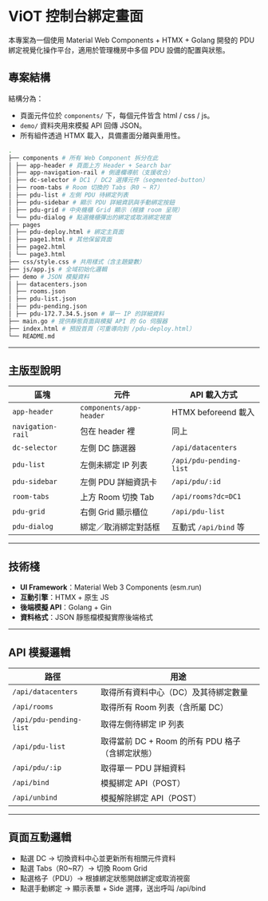 # ViOT 控制台綁定畫面

本專案為一個使用 Material Web Components + HTMX + Golang 開發的 PDU 綁定視覺化操作平台，適用於管理機房中多個 PDU 設備的配置與狀態。

## 專案結構

結構分為：

- 頁面元件位於 `components/` 下，每個元件皆含 html / css / js。
- `demo/` 資料夾用來模擬 API 回傳 JSON。
- 所有組件透過 HTMX 載入，具備畫面分離與重用性。

```bash
.
├── components # 所有 Web Component 拆分在此
│ ├── app-header # 頁面上方 Header + Search bar
│ ├── app-navigation-rail # 側邊欄導航（支援收合）
│ ├── dc-selector # DC1 / DC2 選擇元件（segmented-button）
│ ├── room-tabs # Room 切換的 Tabs（R0 ~ R7）
│ ├── pdu-list # 左側 PDU 待綁定列表
│ ├── pdu-sidebar # 顯示 PDU 詳細資訊與手動綁定按鈕
│ ├── pdu-grid # 中央機櫃 Grid 顯示（根據 room 呈現）
│ └── pdu-dialog # 點選機櫃彈出的綁定或取消綁定視窗
├── pages
│ ├── pdu-deploy.html # 綁定主頁面
│ ├── page1.html # 其他保留頁面
│ ├── page2.html
│ └── page3.html
├── css/style.css # 共用樣式（含主題變數）
├── js/app.js # 全域初始化邏輯
├── demo # JSON 模擬資料
│ ├── datacenters.json
│ ├── rooms.json
│ ├── pdu-list.json
│ ├── pdu-pending.json
│ ├── pdu-172.7.34.5.json # 單一 IP 的詳細資料
├── main.go # 提供靜態頁面與模擬 API 的 Go 伺服器
├── index.html # 預設首頁（可重導向到 /pdu-deploy.html）
└── README.md

```

---

## 主版型說明

| 區塊              | 元件                    | API 載入方式            |
| ----------------- | ----------------------- | ----------------------- |
| `app-header`      | `components/app-header` | HTMX beforeend 載入     |
| `navigation-rail` | 包在 header 裡          | 同上                    |
| `dc-selector`     | 左側 DC 篩選器          | `/api/datacenters`      |
| `pdu-list`        | 左側未綁定 IP 列表      | `/api/pdu-pending-list` |
| `pdu-sidebar`     | 左側 PDU 詳細資訊卡     | `/api/pdu/:id`          |
| `room-tabs`       | 上方 Room 切換 Tab      | `/api/rooms?dc=DC1`     |
| `pdu-grid`        | 右側 Grid 顯示櫃位      | `/api/pdu-list`         |
| `pdu-dialog`      | 綁定／取消綁定對話框    | 互動式 `/api/bind` 等   |

---

## 技術棧

- **UI Framework**：Material Web 3 Components (esm.run)
- **互動引擎**：HTMX + 原生 JS
- **後端模擬 API**：Golang + Gin
- **資料格式**：JSON 靜態檔模擬實際後端格式

---

## API 模擬邏輯

| 路徑                    | 用途                                             |
| ----------------------- | ------------------------------------------------ |
| `/api/datacenters`      | 取得所有資料中心（DC）及其待綁定數量             |
| `/api/rooms`            | 取得所有 Room 列表（含所屬 DC）                  |
| `/api/pdu-pending-list` | 取得左側待綁定 IP 列表                           |
| `/api/pdu-list`         | 取得當前 DC + Room 的所有 PDU 格子（含綁定狀態） |
| `/api/pdu/:ip`          | 取得單一 PDU 詳細資料                            |
| `/api/bind`             | 模擬綁定 API（POST）                             |
| `/api/unbind`           | 模擬解除綁定 API（POST）                         |

---

## 頁面互動邏輯

- 點選 DC → 切換資料中心並更新所有相關元件資料
- 點選 Tabs（R0~R7）→ 切換 Room Grid
- 點選格子（PDU）→ 根據綁定狀態開啟綁定或取消視窗
- 點選手動綁定 → 顯示表單 + Side 選擇，送出呼叫 /api/bind
